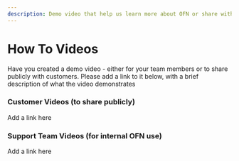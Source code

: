 ```yaml
---
description: Demo video that help us learn more about OFN or share with customers
---
```


# How To Videos

Have you created a demo video - either for your team members or to share publicly with customers. Please add a link to it below, with a brief description of what the video demonstrates

### Customer Videos \(to share publicly\)

Add a link here

### Support Team Videos \(for internal OFN use\)

Add a link here

